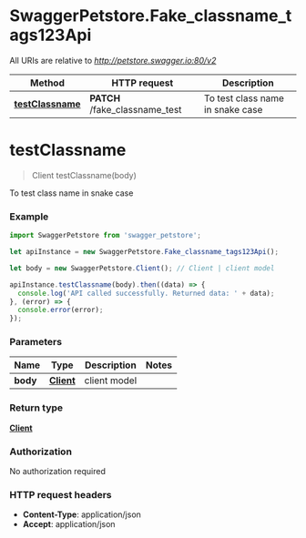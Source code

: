 # SwaggerPetstore.Fake_classname_tags123Api

All URIs are relative to *http://petstore.swagger.io:80/v2*

Method | HTTP request | Description
------------- | ------------- | -------------
[**testClassname**](Fake_classname_tags123Api.md#testClassname) | **PATCH** /fake_classname_test | To test class name in snake case


<a name="testClassname"></a>
# **testClassname**
> Client testClassname(body)

To test class name in snake case

### Example
```javascript
import SwaggerPetstore from 'swagger_petstore';

let apiInstance = new SwaggerPetstore.Fake_classname_tags123Api();

let body = new SwaggerPetstore.Client(); // Client | client model

apiInstance.testClassname(body).then((data) => {
  console.log('API called successfully. Returned data: ' + data);
}, (error) => {
  console.error(error);
});

```

### Parameters

Name | Type | Description  | Notes
------------- | ------------- | ------------- | -------------
 **body** | [**Client**](Client.md)| client model | 

### Return type

[**Client**](Client.md)

### Authorization

No authorization required

### HTTP request headers

 - **Content-Type**: application/json
 - **Accept**: application/json


